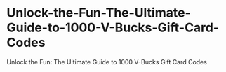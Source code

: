 # Unlock-the-Fun-The-Ultimate-Guide-to-1000-V-Bucks-Gift-Card-Codes
Unlock the Fun: The Ultimate Guide to 1000 V-Bucks Gift Card Codes
